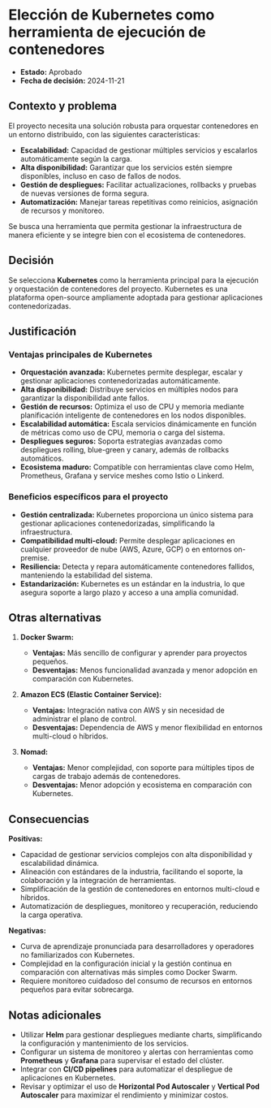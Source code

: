 # Elección de Kubernetes como herramienta de ejecución de contenedores

- **Estado:** Aprobado  
- **Fecha de decisión:** 2024-11-21  

## Contexto y problema  

El proyecto necesita una solución robusta para orquestar contenedores en un entorno distribuido, con las siguientes características:  
- **Escalabilidad:** Capacidad de gestionar múltiples servicios y escalarlos automáticamente según la carga.  
- **Alta disponibilidad:** Garantizar que los servicios estén siempre disponibles, incluso en caso de fallos de nodos.  
- **Gestión de despliegues:** Facilitar actualizaciones, rollbacks y pruebas de nuevas versiones de forma segura.  
- **Automatización:** Manejar tareas repetitivas como reinicios, asignación de recursos y monitoreo.  

Se busca una herramienta que permita gestionar la infraestructura de manera eficiente y se integre bien con el ecosistema de contenedores.

## Decisión  

Se selecciona **Kubernetes** como la herramienta principal para la ejecución y orquestación de contenedores del proyecto. Kubernetes es una plataforma open-source ampliamente adoptada para gestionar aplicaciones contenedorizadas.

## Justificación  

### Ventajas principales de Kubernetes  
- **Orquestación avanzada:** Kubernetes permite desplegar, escalar y gestionar aplicaciones contenedorizadas automáticamente.  
- **Alta disponibilidad:** Distribuye servicios en múltiples nodos para garantizar la disponibilidad ante fallos.  
- **Gestión de recursos:** Optimiza el uso de CPU y memoria mediante planificación inteligente de contenedores en los nodos disponibles.  
- **Escalabilidad automática:** Escala servicios dinámicamente en función de métricas como uso de CPU, memoria o carga del sistema.  
- **Despliegues seguros:** Soporta estrategias avanzadas como despliegues rolling, blue-green y canary, además de rollbacks automáticos.  
- **Ecosistema maduro:** Compatible con herramientas clave como Helm, Prometheus, Grafana y service meshes como Istio o Linkerd.  

### Beneficios específicos para el proyecto  
- **Gestión centralizada:** Kubernetes proporciona un único sistema para gestionar aplicaciones contenedorizadas, simplificando la infraestructura.  
- **Compatibilidad multi-cloud:** Permite desplegar aplicaciones en cualquier proveedor de nube (AWS, Azure, GCP) o en entornos on-premise.  
- **Resiliencia:** Detecta y repara automáticamente contenedores fallidos, manteniendo la estabilidad del sistema.  
- **Estandarización:** Kubernetes es un estándar en la industria, lo que asegura soporte a largo plazo y acceso a una amplia comunidad.  

## Otras alternativas  

1. **Docker Swarm:**  
   - **Ventajas:** Más sencillo de configurar y aprender para proyectos pequeños.  
   - **Desventajas:** Menos funcionalidad avanzada y menor adopción en comparación con Kubernetes.  

2. **Amazon ECS (Elastic Container Service):**  
   - **Ventajas:** Integración nativa con AWS y sin necesidad de administrar el plano de control.  
   - **Desventajas:** Dependencia de AWS y menor flexibilidad en entornos multi-cloud o híbridos.  

3. **Nomad:**  
   - **Ventajas:** Menor complejidad, con soporte para múltiples tipos de cargas de trabajo además de contenedores.  
   - **Desventajas:** Menor adopción y ecosistema en comparación con Kubernetes.  

## Consecuencias  

**Positivas:**  
- Capacidad de gestionar servicios complejos con alta disponibilidad y escalabilidad dinámica.  
- Alineación con estándares de la industria, facilitando el soporte, la colaboración y la integración de herramientas.  
- Simplificación de la gestión de contenedores en entornos multi-cloud e híbridos.  
- Automatización de despliegues, monitoreo y recuperación, reduciendo la carga operativa.  

**Negativas:**  
- Curva de aprendizaje pronunciada para desarrolladores y operadores no familiarizados con Kubernetes.  
- Complejidad en la configuración inicial y la gestión continua en comparación con alternativas más simples como Docker Swarm.  
- Requiere monitoreo cuidadoso del consumo de recursos en entornos pequeños para evitar sobrecarga.  

## Notas adicionales  

- Utilizar **Helm** para gestionar despliegues mediante charts, simplificando la configuración y mantenimiento de los servicios.  
- Configurar un sistema de monitoreo y alertas con herramientas como **Prometheus** y **Grafana** para supervisar el estado del clúster.  
- Integrar con **CI/CD pipelines** para automatizar el despliegue de aplicaciones en Kubernetes.  
- Revisar y optimizar el uso de **Horizontal Pod Autoscaler** y **Vertical Pod Autoscaler** para maximizar el rendimiento y minimizar costos.  
